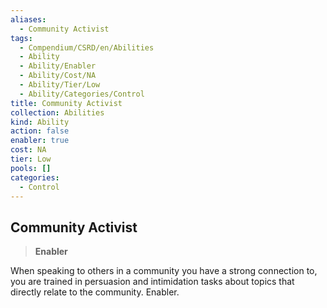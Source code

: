 ```yaml
---
aliases:
  - Community Activist
tags:
  - Compendium/CSRD/en/Abilities
  - Ability
  - Ability/Enabler
  - Ability/Cost/NA
  - Ability/Tier/Low
  - Ability/Categories/Control
title: Community Activist
collection: Abilities
kind: Ability
action: false
enabler: true
cost: NA
tier: Low
pools: []
categories:
  - Control
---
```

## Community Activist    
>**Enabler**  
    
When speaking to others in a community you have a strong connection to, you are trained in persuasion and intimidation tasks about topics that directly relate to the community. Enabler.